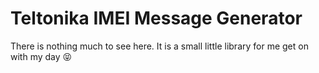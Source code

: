 # Teltonika IMEI Message Generator

There is nothing much to see here. It is a small little library for me get on with my day 😝
